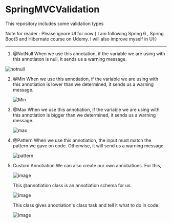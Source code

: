 # SpringMVCValidation
This repository includes some validation types 

Note for reader : Please ignore UI for now:) I am following Spring 6 , Spring Boot3 and Hibernate course on Udemy. I will also improve myself in UI:)

-------------------------------

1. @NotNull
   When we use this annotation, if the variable we are using with this annotiaton is null, it sends us a warning message.
   
![notnull](https://github.com/muhammedsametakgul/SpringMVCValidation/assets/93324656/c7930c12-7d7e-4c6e-b2a9-50af7ad3661d)

2. @Min
   When we use this annotiation, if the variable we are using with this annotiation is lower than we determined, it sends us a warning message.
   
   ![Min](https://github.com/muhammedsametakgul/SpringMVCValidation/assets/93324656/83a37e2d-7369-45fa-b4b6-17c50fae5328)

3. @Max
   When we use this annotiation, if the variable we are using with this annotiation is bigger than we determined, it sends us a warning message.

   ![max](https://github.com/muhammedsametakgul/SpringMVCValidation/assets/93324656/23907ab1-f29c-4ec6-b096-f853b8653f0c)

4. @Pattern
   When we use this annotiation, the input must match the pattern we gave on code. Otherwise, it will send us a warning message.

   ![pattern](https://github.com/muhammedsametakgul/SpringMVCValidation/assets/93324656/a636977f-d2ac-4b9a-a007-f01d01301940)

5. Custom Annotiation
   We can also create our own annotiations. For this,

   ![image](https://github.com/muhammedsametakgul/SpringMVCValidation/assets/93324656/2604f988-d032-4157-b4cb-a78848c65d07)

   This @annotiation class is an annotiation schema for us.

   ![image](https://github.com/muhammedsametakgul/SpringMVCValidation/assets/93324656/25f56d0a-b720-4798-85c4-0603bbf9cc46)

   This class gives anootiation's class task and tell it what to do in code.

   ![image](https://github.com/muhammedsametakgul/SpringMVCValidation/assets/93324656/6eeac86a-e731-43d5-a3d8-f7976ea493a8)

